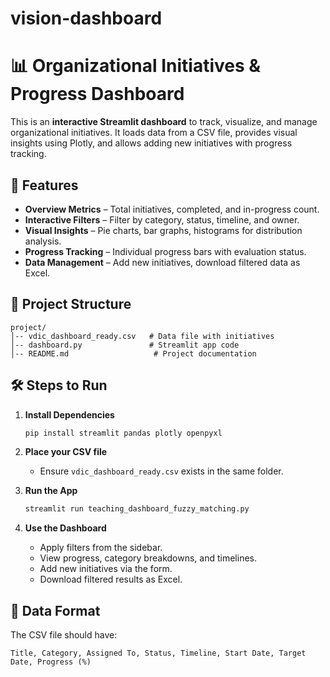 # vision-dashboard

# 📊 Organizational Initiatives & Progress Dashboard

This is an **interactive Streamlit dashboard** to track, visualize, and manage organizational initiatives. It loads data from a CSV file, provides visual insights using Plotly, and allows adding new initiatives with progress tracking.

## 🚀 Features

* **Overview Metrics** – Total initiatives, completed, and in-progress count.
* **Interactive Filters** – Filter by category, status, timeline, and owner.
* **Visual Insights** – Pie charts, bar graphs, histograms for distribution analysis.
* **Progress Tracking** – Individual progress bars with evaluation status.
* **Data Management** – Add new initiatives, download filtered data as Excel.

## 📂 Project Structure

```
project/
│-- vdic_dashboard_ready.csv   # Data file with initiatives
│-- dashboard.py               # Streamlit app code
│-- README.md                   # Project documentation
```

## 🛠️ Steps to Run

1. **Install Dependencies**

   ```bash
   pip install streamlit pandas plotly openpyxl
   ```
2. **Place your CSV file**

   * Ensure `vdic_dashboard_ready.csv` exists in the same folder.
3. **Run the App**

   ```bash
   streamlit run teaching_dashboard_fuzzy_matching.py
   ```
4. **Use the Dashboard**

   * Apply filters from the sidebar.
   * View progress, category breakdowns, and timelines.
   * Add new initiatives via the form.
   * Download filtered results as Excel.

## 📌 Data Format

The CSV file should have:

```
Title, Category, Assigned To, Status, Timeline, Start Date, Target Date, Progress (%)
```
